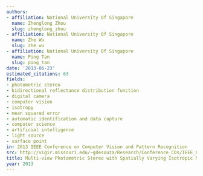 ```yaml
---
authors:
- affiliation: National University Of Singapore
  name: Zhenglong Zhou
  slug: zhenglong_zhou
- affiliation: National University Of Singapore
  name: Zhe Wu
  slug: zhe_wu
- affiliation: National University Of Singapore
  name: Ping Tan
  slug: ping_tan
date: '2013-06-23'
estimated_citations: 63
fields:
- photometric stereo
- bidirectional reflectance distribution function
- digital camera
- computer vision
- isotropy
- mean squared error
- automatic identification and data capture
- computer science
- artificial intelligence
- light source
- surface point
in: 2013 IEEE Conference on Computer Vision and Pattern Recognition
src: http://vigir.missouri.edu/~gdesouza/Research/Conference_CDs/IEEE_CVPR2013/data/Papers/4989b482.pdf
title: Multi-view Photometric Stereo with Spatially Varying Isotropic Materials
year: 2013
---
```

